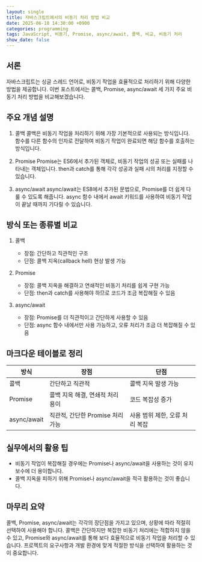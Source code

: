 ```yaml
---
layout: single
title: 자바스크립트에서의 비동기 처리 방법 비교
date: 2025-06-18 14:30:00 +0900
categories: programming
tags: JavaScript, 비동기, Promise, async/await, 콜백, 비교, 비동기 처리
show_date: false
---
```


## 서론
자바스크립트는 싱글 스레드 언어로, 비동기 작업을 효율적으로 처리하기 위해 다양한 방법을 제공합니다. 이번 포스트에서는 콜백, Promise, async/await 세 가지 주요 비동기 처리 방법을 비교해보겠습니다.

## 주요 개념 설명
1. 콜백
콜백은 비동기 작업을 처리하기 위해 가장 기본적으로 사용되는 방식입니다. 함수를 다른 함수의 인자로 전달하여 비동기 작업이 완료되면 해당 함수를 호출하는 방식입니다.

2. Promise
Promise는 ES6에서 추가된 객체로, 비동기 작업의 성공 또는 실패를 나타내는 객체입니다. then과 catch를 통해 각각 성공과 실패 시의 처리를 지정할 수 있습니다.

3. async/await
async/await는 ES8에서 추가된 문법으로, Promise를 더 쉽게 다룰 수 있도록 해줍니다. async 함수 내에서 await 키워드를 사용하여 비동기 작업이 끝날 때까지 기다릴 수 있습니다.

## 방식 또는 종류별 비교
1. 콜백
   - 장점: 간단하고 직관적인 구조
   - 단점: 콜백 지옥(callback hell) 현상 발생 가능

2. Promise
   - 장점: 콜백 지옥을 해결하고 연쇄적인 비동기 처리를 쉽게 구현 가능
   - 단점: then과 catch를 사용해야 하므로 코드가 조금 복잡해질 수 있음

3. async/await
   - 장점: Promise를 더 직관적이고 간단하게 사용할 수 있음
   - 단점: async 함수 내에서만 사용 가능하고, 오류 처리가 조금 더 복잡해질 수 있음

## 마크다운 테이블로 정리
| 방식     | 장점                                       | 단점                          |
|-----------|--------------------------------------------|-------------------------------|
| 콜백     | 간단하고 직관적                           | 콜백 지옥 발생 가능           |
| Promise  | 콜백 지옥 해결, 연쇄적 처리 용이         | 코드 복잡성 증가              |
| async/await | 직관적, 간단한 Promise 처리 가능        | 사용 범위 제한, 오류 처리 복잡  |

## 실무에서의 활용 팁
- 비동기 작업이 복잡해질 경우에는 Promise나 async/await을 사용하는 것이 유지보수에 더 용이합니다.
- 콜백 지옥을 피하기 위해 Promise나 async/await을 적극 활용하는 것이 좋습니다.

## 마무리 요약
콜백, Promise, async/await는 각각의 장단점을 가지고 있으며, 상황에 따라 적절히 선택하여 사용해야 합니다. 콜백은 간단하지만 복잡한 비동기 처리에는 적합하지 않을 수 있고, Promise와 async/await를 통해 보다 효율적으로 비동기 작업을 처리할 수 있습니다. 프로젝트의 요구사항과 개발 환경에 맞게 적절한 방식을 선택하여 활용하는 것이 중요합니다.